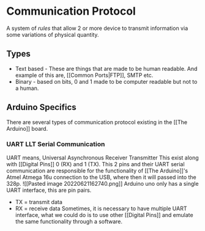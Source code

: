 # Communication Protocol
A system of *rules* that allow 2 or more device to transmit information via some variations of physical quantity. 

## Types
- Text based - These are things that are made to be human readable. And example of this are, [[Common Ports|FTP]], SMTP etc.
- Binary - based on bits, 0 and 1 made to be computer readable but not to a human. 


## Arduino Specifics
There are several types of communication protocol existing in the [[The Arduino]] board. 

### UART LLT Serial Communication
UART means, Universal Asynchronous Receiver Transmitter
This exist along with [[Digital Pins]] 0 (RX) and 1 (TX). This 2 pins and their UART serial communication are responsible for the functionality of [[The Arduino]]'s  Atmel Atmega 16u connection to the USB, where then it will passed into the 328p. ![[Pasted image 20220621162740.png]]
Arduino uno only has a single UART interface, this are pin pairs. 
- TX = transmit data
- RX = receive data
Sometimes, it is necessary to have multiple UART interface, what we could do is to use other [[Digital Pins]] and emulate the same functionality through a software. 